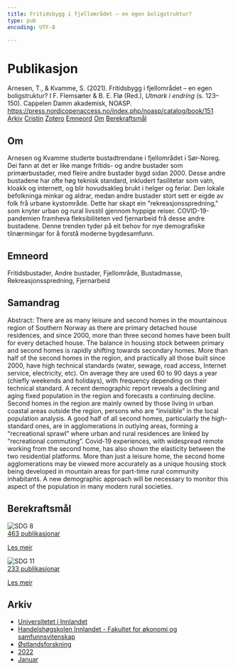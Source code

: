 ```yaml
---
title: Fritidsbygg i fjellområdet – en egen boligstruktur?
type: pub
encoding: UTF-8

---
```

<h1>Publikasjon</h1>
<article id="csl-bib-container-DLQCL68E" class="csl-bib-container">
  <div class="csl-bib-body"> <div class="csl-entry">Arnesen, T., &#38; Kvamme, S. (2021). Fritidsbygg i fjellområdet – en egen boligstruktur? I F. Flemsæter &#38; B. E. Flø (Red.), <i>Utmark i endring</i> (s. 123–150). Cappelen Damm akademisk, NOASP. <a href="https://press.nordicopenaccess.no/index.php/noasp/catalog/book/151">https://press.nordicopenaccess.no/index.php/noasp/catalog/book/151</a></div> </div>
  <div class="csl-bib-buttons">
    <a href="#taxonomy-article-DLQCL68E" alt="archive" class="csl-bib-button">Arkiv</a>
    <a href="https://app.cristin.no/results/show.jsf?id=1986386" alt="Cristin" class="csl-bib-button">Cristin</a>
    <a href="http://zotero.org/groups/5881554/items/DLQCL68E" alt="Zotero" class="csl-bib-button">Zotero</a>
    <a href="#keywords-article-DLQCL68E" alt="keywords" class="csl-bib-button">Emneord</a>
    <a href="#about-article-DLQCL68E" alt="about_pub" class="csl-bib-button">Om</a>
    <a href="#sdg-article-DLQCL68E" alt="sdg" class="csl-bib-button">Berekraftsmål</a>
  </div>
  <div id="csl-bib-meta-container-DLQCL68E"></div>
</article>
<div id="csl-bib-meta-DLQCL68E" class="csl-bib-meta">
  <article id="about-article-DLQCL68E" class="about_pub-article">
    <h1>Om</h1>
    Arnesen og Kvamme studerte bustadtrendane i fjellområdet i Sør-Noreg. Dei fann at det er like mange fritids- og andre bustader som primærbustader, med fleire andre bustader bygd sidan 2000. Desse andre bustadene har ofte høg teknisk standard, inkludert fasilitetar som vatn, kloakk og internett, og blir hovudsakleg brukt i helger og feriar. Den lokale befolkninga minkar og aldrar, medan andre bustader stort sett er eigde av folk frå urbane kystområde. Dette har skapt ein "rekreasjonsspredning," som knyter urban og rural livsstil gjennom hyppige reiser. COVID-19-pandemien framheva fleksibiliteten ved fjernarbeid frå desse andre bustadene. Denne trenden tyder på eit behov for nye demografiske tilnærmingar for å forstå moderne bygdesamfunn.
  </article>
  <article id="keywords-article-DLQCL68E" class="keywords-article">
    <h1>Emneord</h1>
    Fritidsbustader, Andre bustader, Fjellområde, Bustadmasse, Rekreasjonsspredning, Fjernarbeid
  </article>
  <article id="abstract-article-DLQCL68E" class="abstract-article">
    <h1>Samandrag</h1>
    Abstract: There are as many leisure and second homes in the mountainous region of Southern Norway as there are primary detached house residences, and since 2000, more than three second homes have been built for every detached house. The balance in housing stock between primary and second homes is rapidly shifting towards secondary homes. More than half of the second homes in the region, and practically all those built since 2000, have high technical standards (water, sewage, road access, Internet service, electricity, etc). On average they are used 60 to 90 days a year (chiefly weekends and holidays), with frequency depending on their technical standard. A recent demographic report reveals a declining and aging fixed population in the region and forecasts a continuing decline. Second homes in the region are mainly owned by those living in urban coastal areas outside the region, persons who are “invisible” in the local population analysis. A good half of all second homes, particularly the high-standard ones, are in agglomerations in outlying areas, forming a “recreational sprawl” where urban and rural residences are linked by “recreational commuting”. Covid-19 experiences, with widespread remote working from the second home, has also shown the elasticity between the two residential platforms. More than just a leisure home, the second home agglomerations may be viewed  more accurately as a unique housing stock being developed in mountain areas for  part-time rural community inhabitants. A new demographic approach will be necessary to monitor this aspect of the population in many modern rural societies.
  </article>
  <article id="sdg-article-DLQCL68E" class="sdg-article">
    <h1>Berekraftsmål</h1>
    <div class="sdg-container"><div id="sdg8" class="sdg">
        <img src="{{< params subfolder >}}images/sdg/sdg08_nn.png" class="image" alt="SDG 8">
        <div class="sdg-overlay">
          <a href="{{< params subfolder >}}nn/archive/?sdg=8#archive" class="sdg-publication-count"><span>463</span> publikasjonar</a>
          <p><a href="https://fn.no/om-fn/fns-baerekraftsmaal/anstendig-arbeid-og-oekonomisk-vekst?lang=nno-NO" class="sdg-read-more">Les meir</a></p>
        </div>
      </div> <div id="sdg11" class="sdg">
        <img src="{{< params subfolder >}}images/sdg/sdg11_nn.png" class="image" alt="SDG 11">
        <div class="sdg-overlay">
          <a href="{{< params subfolder >}}nn/archive/?sdg=11#archive" class="sdg-publication-count"><span>233</span> publikasjonar</a>
          <p><a href="https://fn.no/om-fn/fns-baerekraftsmaal/baerekraftige-byer-og-lokalsamfunn?lang=nno-NO" class="sdg-read-more">Les meir</a></p>
        </div>
      </div></div>
  </article>
  <article id="taxonomy-article-DLQCL68E" class="taxonomy-article">
    <h1>Arkiv</h1>
    <ul>
      <li><a href="{{< params subfolder >}}nn/archive/?key=3DCRN523">Universitetet i Innlandet</a></li>
      <li><a href="{{< params subfolder >}}nn/archive/?key=DU8Q9LN9">Handelshøgskolen Innlandet - Fakultet for økonomi og samfunnsvitenskap</a></li>
      <li><a href="{{< params subfolder >}}nn/archive/?key=IRYXBU4S">Østlandsforskning</a></li>
      <li><a href="{{< params subfolder >}}nn/archive/?key=8V38ZFZN">2022</a></li>
      <li><a href="{{< params subfolder >}}nn/archive/?key=L8RZNZF4">Januar</a></li>
    </ul>
  </article>
</div>
